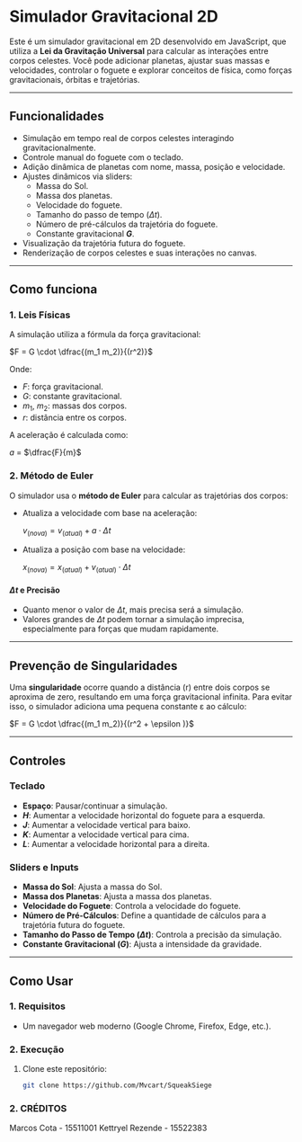 # Simulador Gravitacional 2D

Este é um simulador gravitacional em 2D desenvolvido em JavaScript, que utiliza a **Lei da Gravitação Universal** para calcular as interações entre corpos celestes. Você pode adicionar planetas, ajustar suas massas e velocidades, controlar o foguete e explorar conceitos de física, como forças gravitacionais, órbitas e trajetórias.

---

## **Funcionalidades**

- Simulação em tempo real de corpos celestes interagindo gravitacionalmente.
- Controle manual do foguete com o teclado.
- Adição dinâmica de planetas com nome, massa, posição e velocidade.
- Ajustes dinâmicos via sliders:
  - Massa do Sol.
  - Massa dos planetas.
  - Velocidade do foguete.
  - Tamanho do passo de tempo ($\Delta t$).
  - Número de pré-cálculos da trajetória do foguete.
  - Constante gravitacional **$G$**.
- Visualização da trajetória futura do foguete.
- Renderização de corpos celestes e suas interações no canvas.

---

## **Como funciona**

### 1. **Leis Físicas**
A simulação utiliza a fórmula da força gravitacional:

$F = G \cdot \dfrac{(m_1 m_2)}{(r^2)}$

Onde:
- $F$: força gravitacional.
- $G$: constante gravitacional.
- $m_1$, $m_2$: massas dos corpos.
- $r$: distância entre os corpos.

A aceleração é calculada como:

$a$ = $\dfrac{F}{m}$

### 2. **Método de Euler**
O simulador usa o **método de Euler** para calcular as trajetórias dos corpos:
- Atualiza a velocidade com base na aceleração:
  
  $v_{(nova)} = v_{(atual)} + a \cdot \Delta t$
  
- Atualiza a posição com base na velocidade:
  
  $x_{(nova)} = x_{(atual)} + v_{(atual)} \cdot \Delta t$

#### **$\Delta t$ e Precisão**
- Quanto menor o valor de $\Delta t$, mais precisa será a simulação.
- Valores grandes de $\Delta t$ podem tornar a simulação imprecisa, especialmente para forças que mudam rapidamente.

---

## **Prevenção de Singularidades**
Uma **singularidade** ocorre quando a distância 
(r) entre dois corpos se aproxima de zero, resultando em uma força gravitacional infinita. Para evitar isso, o simulador adiciona uma pequena constante ε ao cálculo:

$F = G \cdot \dfrac{(m_1 m_2)}{(r^2 + \epsilon )}$

---

## **Controles**

### **Teclado**
- **Espaço**: Pausar/continuar a simulação.
- **$H$**: Aumentar a velocidade horizontal do foguete para a esquerda.
- **$J$**: Aumentar a velocidade vertical para baixo.
- **$K$**: Aumentar a velocidade vertical para cima.
- **$L$**: Aumentar a velocidade horizontal para a direita.

### **Sliders e Inputs**
- **Massa do Sol**: Ajusta a massa do Sol.
- **Massa dos Planetas**: Ajusta a massa dos planetas.
- **Velocidade do Foguete**: Controla a velocidade do foguete.
- **Número de Pré-Cálculos**: Define a quantidade de cálculos para a trajetória futura do foguete.
- **Tamanho do Passo de Tempo ($\Delta t$)**: Controla a precisão da simulação.
- **Constante Gravitacional ($G$)**: Ajusta a intensidade da gravidade.

---

## **Como Usar**

### 1. **Requisitos**
- Um navegador web moderno (Google Chrome, Firefox, Edge, etc.).

### 2. **Execução**
1. Clone este repositório:
   ```bash
   git clone https://github.com/Mvcart/SqueakSiege

### 2. **CRÉDITOS**
Marcos Cota        - 15511001
Kettryel Rezende   - 15522383

